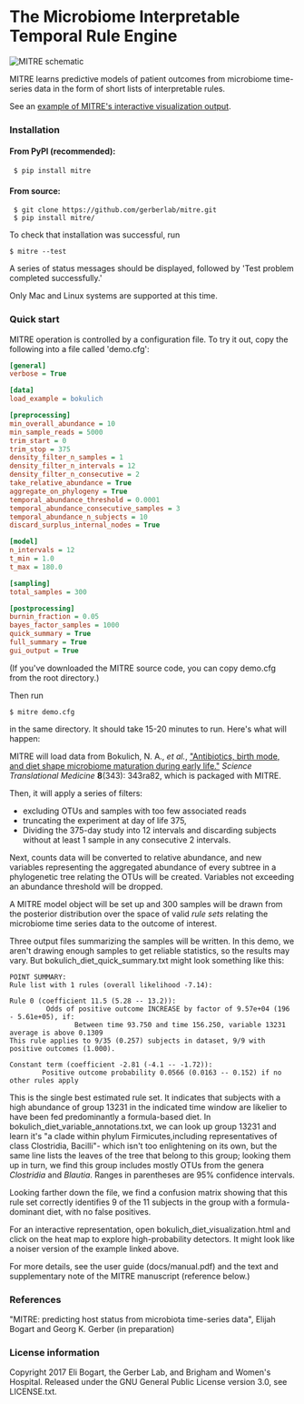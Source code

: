 # The Microbiome Interpretable Temporal Rule Engine

![MITRE schematic](http://elibogart.net/schematic.png "MITRE schematic")

MITRE learns predictive models of patient outcomes from microbiome
time-series data in the form of short lists of interpretable rules.

See an [example of MITRE's interactive visualization output](http://elibogart.net/mitre_example.html).

### Installation

#### From PyPI (recommended):
     $ pip install mitre

#### From source:
     $ git clone https://github.com/gerberlab/mitre.git
     $ pip install mitre/

To check that installation was successful, run 

    $ mitre --test

A series of status messages should be displayed, followed by 'Test problem completed successfully.' 

Only Mac and Linux systems are supported at this time.

### Quick start

MITRE operation is controlled by a configuration file. To try it out, 
copy the following into a file called 'demo.cfg':

```INI
[general]
verbose = True

[data]
load_example = bokulich

[preprocessing]
min_overall_abundance = 10
min_sample_reads = 5000
trim_start = 0
trim_stop = 375
density_filter_n_samples = 1
density_filter_n_intervals = 12
density_filter_n_consecutive = 2
take_relative_abundance = True
aggregate_on_phylogeny = True
temporal_abundance_threshold = 0.0001
temporal_abundance_consecutive_samples = 3
temporal_abundance_n_subjects = 10
discard_surplus_internal_nodes = True

[model]
n_intervals = 12
t_min = 1.0
t_max = 180.0

[sampling]
total_samples = 300

[postprocessing]
burnin_fraction = 0.05
bayes_factor_samples = 1000
quick_summary = True
full_summary = True
gui_output = True
```

(If you've downloaded the MITRE source code, you can copy demo.cfg
from the root directory.)

Then run 

    $ mitre demo.cfg

in the same directory. It should take 15-20 minutes to run. Here's what will happen:

MITRE will load data from Bokulich, N. A., *et al.*, ["Antibiotics,
birth mode, and diet shape microbiome maturation during early
life."](http://doi.org/10.1126/scitranslmed.aad7121) *Science
Translational Medicine* **8**(343): 343ra82, which is packaged with
MITRE.

Then, it will apply a series of filters: 

- excluding OTUs and samples with too few associated reads
- truncating the experiment at day of life 375,
- Dividing the 375-day study into 12 intervals and discarding subjects without at least 1 sample in any consecutive 2 intervals.

Next, counts data will be converted to relative abundance, 
and new variables representing the aggregated abundance of 
every subtree in a phylogenetic tree relating the OTUs will be created.
Variables not exceeding an abundance threshold will be dropped. 

A MITRE model object will be set up and 300 samples will be drawn from the posterior
distribution over the space of valid *rule sets* relating the microbiome time series data to
the outcome of interest.

Three output files summarizing the samples will be written.  In this
demo, we aren't drawing enough samples to get reliable statistics, so
the results may vary. But bokulich_diet_quick_summary.txt might look something like this:

```
POINT SUMMARY:
Rule list with 1 rules (overall likelihood -7.14):

Rule 0 (coefficient 11.5 (5.28 -- 13.2)):
         Odds of positive outcome INCREASE by factor of 9.57e+04 (196 - 5.61e+05), if:
                Between time 93.750 and time 156.250, variable 13231 average is above 0.1309
This rule applies to 9/35 (0.257) subjects in dataset, 9/9 with positive outcomes (1.000).

Constant term (coefficient -2.81 (-4.1 -- -1.72)):
        Positive outcome probability 0.0566 (0.0163 -- 0.152) if no other rules apply
```

This is the single best estimated rule set. It indicates that subjects
with a high abundance of group 13231 in the indicated time window are
likelier to have been fed predominantly a formula-based diet.  In
bokulich_diet_variable_annotations.txt, we can look up group 13231 and
learn it's "a clade within phylum Firmicutes,including representatives
of class Clostridia, Bacilli"- which isn't too enlightening on its
own, but the same line lists the leaves of the tree that belong to
this group; looking them up in turn, we find this group includes
mostly OTUs from the genera *Clostridia* and *Blautia*. Ranges in parentheses
are 95% confidence intervals.

Looking farther down the file, we find a confusion matrix showing that
this rule set correctly identifies 9 of the 11 subjects in the group
with a formula-dominant diet, with no false positives.

For an interactive representation, open bokulich_diet_visualization.html and click on the
heat map to explore high-probability detectors. It might
look like a noiser version of the example linked above.

For more details, see the user guide (docs/manual.pdf) and the text
and supplementary note of the MITRE manuscript (reference below.)

### References

"MITRE: predicting host status from microbiota time-series data", Elijah Bogart and Georg K. Gerber (in preparation)

### License information

Copyright 2017 Eli Bogart, the Gerber Lab, and Brigham and Women's Hospital.
Released under the GNU General Public License version 3.0, see LICENSE.txt. 





